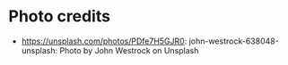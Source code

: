 # Photo credits

* https://unsplash.com/photos/PDfe7H5GJR0: john-westrock-638048-unsplash: Photo by John Westrock on Unsplash
